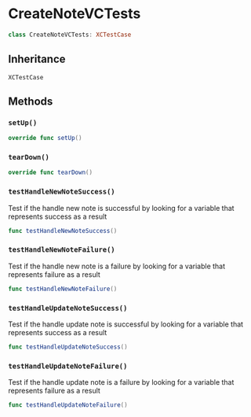 # CreateNoteVCTests

``` swift
class CreateNoteVCTests: XCTestCase
```

## Inheritance

`XCTestCase`

## Methods

### `setUp()`

``` swift
override func setUp()
```

### `tearDown()`

``` swift
override func tearDown()
```

### `testHandleNewNoteSuccess()`

Test if the handle new note is successful by looking for a variable that represents success as a result

``` swift
func testHandleNewNoteSuccess()
```

### `testHandleNewNoteFailure()`

Test if the handle new note is a failure by looking for a variable that represents failure as a result

``` swift
func testHandleNewNoteFailure()
```

### `testHandleUpdateNoteSuccess()`

Test if the handle update note is successful by looking for a variable that represents success as a result

``` swift
func testHandleUpdateNoteSuccess()
```

### `testHandleUpdateNoteFailure()`

Test if the handle update note is a failure by looking for a variable that represents failure as a result

``` swift
func testHandleUpdateNoteFailure()
```
